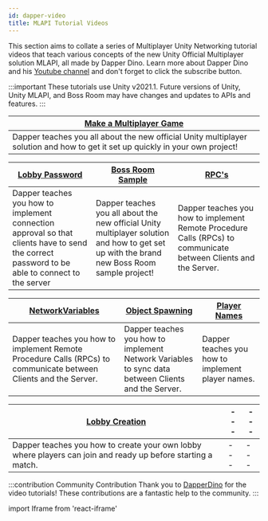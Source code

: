```yaml
---
id: dapper-video
title: MLAPI Tutorial Videos
---
```


This section aims to collate a series of Multiplayer Unity Networking tutorial videos that teach various concepts of the new Unity Official Multiplayer solution MLAPI, all made by Dapper Dino. Learn more about Dapper Dino and his [Youtube channel](https://www.youtube.com/channel/UCjCpZyil4D8TBb5nVTMMaUw) and don't forget to click the subscribe button.

:::important
These tutorials use Unity v2021.1. Future versions of Unity, Unity MLAPI, and Boss Room may have changes and updates to APIs and features.
:::

<div class="table-columns-plain">

|<div class="buttons-pages"><a class="button button--outline button--secondary button--lg" href="makeamultiplayergame">Make a Multiplayer Game</a></div>| 
| --- | 
| Dapper teaches you all about the new official Unity multiplayer solution and how to get it set up quickly in your own project!  | 
</div>

<div class="table-columns-plain">

 
|<div class="buttons-pages"><a class="button button--outline button--secondary button--lg" href="lobbypassword">Lobby Password</a></div>| <div class="buttons-pages"><a class="button button--outline button--secondary button--lg" href="bossroomsample"> Boss Room Sample</a></div>| <div class="buttons-pages"><a class="button button--outline button--secondary button--lg" href="dapper-rpcs"> RPC's</a></div>|
| --- | --- |--- |
| Dapper teaches you how to implement connection approval so that clients have to send the correct password to be able to connect to the server | Dapper teaches you all about the new official Unity multiplayer solution and how to get set up with the brand new Boss Room sample project! |Dapper teaches you how to implement Remote Procedure Calls (RPCs) to communicate between Clients and the Server.| 
</div>

<div class="table-columns-plain">

|<div class="buttons-pages"><a class="button button--outline button--secondary button--lg" href="dapper-networkvariables">NetworkVariables</a></div>| <div class="buttons-pages"><a class="button button--outline button--secondary button--lg" href="dapper-objectspawning"> Object Spawning </a></div>| <div class="buttons-pages"><a class="button button--outline button--secondary button--lg" href="dapper-playernames">Player Names</a></div>|
| --- | --- |--- |
|Dapper teaches you how to implement Remote Procedure Calls (RPCs) to communicate between Clients and the Server.| Dapper teaches you how to implement Network Variables to sync data between Clients and the Server.| Dapper teaches you how to implement player names. |

</div>

<div class="table-columns-plain">

|<div class="buttons-pages"><a class="button button--outline button--secondary button--lg" href="lobbycreation">Lobby Creation</a></div>| --- | --- |
| --- | --- |--- |
|Dapper teaches you how to create your own lobby where players can join and ready up before starting a match.| --- | --- |

</div>



:::contribution Community Contribution
Thank you to [DapperDino](https://www.youtube.com/channel/UCjCpZyil4D8TBb5nVTMMaUw) for the video tutorials! These contributions are a fantastic help to the community.
:::

import Iframe from 'react-iframe'
